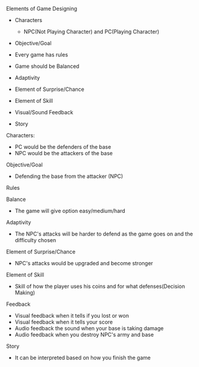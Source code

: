 Elements of Game Designing

* Characters

  * NPC(Not Playing Character) and PC(Playing Character)

* Objective/Goal

* Every game has rules

* Game should be Balanced

* Adaptivity 

* Element of Surprise/Chance

* Element of Skill 

* Visual/Sound Feedback

* Story

  

Characters:

* PC would be the defenders of the base
* NPC would be the attackers of the base

Objective/Goal

* Defending the base from the attacker (NPC)

Rules

Balance

* The game will give option easy/medium/hard 

Adaptivity 

* The NPC's attacks will be harder to defend as the game goes on and the difficulty chosen

Element of Surprise/Chance

* NPC's attacks would be upgraded and become stronger

Element of Skill

* Skill of how the player uses his coins and for what defenses(Decision Making)

Feedback

* Visual feedback when it tells if you lost or won
* Visual feedback when it tells your score
* Audio feedback the sound when your base is taking damage
* Audio feedback when you destroy NPC's army and base

Story

* It can be interpreted based on how you finish the game
